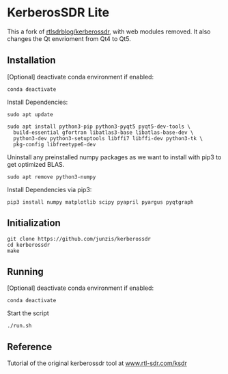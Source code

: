 # KerberosSDR Lite


This a fork of [rtlsdrblog/kerberossdr](https://github.com/rtlsdrblog/kerberossdr), with web modules removed. It also changes the Qt envrioment from Qt4 to Qt5.


## Installation

[Optional] deactivate conda environment if enabled:

```
conda deactivate
```

Install Dependencies:

```
sudo apt update

sudo apt install python3-pip python3-pyqt5 pyqt5-dev-tools \
  build-essential gfortran libatlas3-base libatlas-base-dev \
  python3-dev python3-setuptools libffi7 libffi-dev python3-tk \
  pkg-config libfreetype6-dev
```

Uninstall any preinstalled numpy packages as we want to install with pip3 to get optimized BLAS.

```
sudo apt remove python3-numpy
```

Install Dependencies via pip3:

```
pip3 install numpy matplotlib scipy pyapril pyargus pyqtgraph
```

## Initialization

```
git clone https://github.com/junzis/kerberossdr
cd kerberossdr
make
```


## Running

[Optional] deactivate conda environment if enabled:

```
conda deactivate
```

Start the script

```
./run.sh
```

## Reference

Tutorial of the original kerberossdr tool at www.rtl-sdr.com/ksdr
